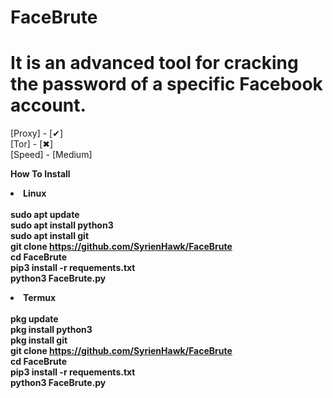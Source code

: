 # FaceBrute
It is an advanced tool for cracking the password of a specific Facebook account.
================
[Proxy] - [✔]<br/>
[Tor] - [✖]<br/>
[Speed] - [Medium]<br/>

<b>How To Install<b/>

<mark><li>Linux</li></mark><br/>
sudo apt update<br/>
sudo apt install python3<br/>
sudo apt install git<br/>
git clone https://github.com/SyrienHawk/FaceBrute<br/>
cd FaceBrute<br/>
pip3 install -r requements.txt<br/>
python3 FaceBrute.py<br/>

<mark><li>Termux</li></mark><br/>
pkg update<br/>
pkg install python3<br/>
pkg install git<br/>
git clone https://github.com/SyrienHawk/FaceBrute<br/>
cd FaceBrute<br/>
pip3 install -r requements.txt<br/>
python3 FaceBrute.py
